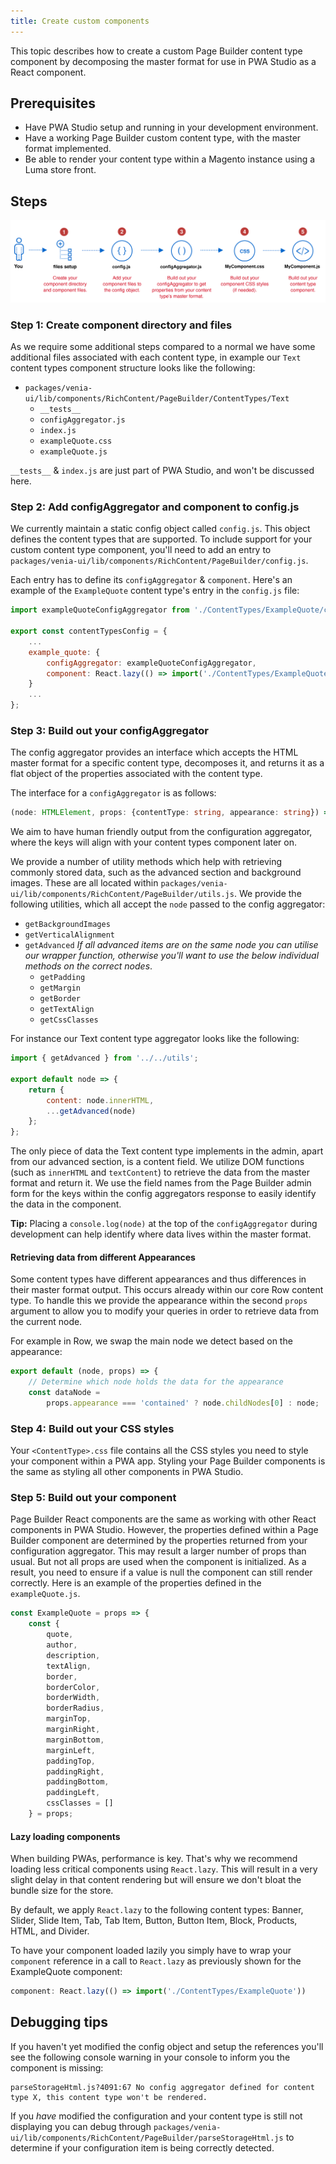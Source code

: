 ```yaml
---
title: Create custom components
---
```


This topic describes how to create a custom Page Builder content type component by decomposing the master format for use in PWA Studio as a React component.

## Prerequisites

- Have PWA Studio setup and running in your development environment.
- Have a working Page Builder custom content type, with the master format implemented.
- Be able to render your content type within a Magento instance using a Luma store front.

## Steps

![Creating Page Builder Components](PageBuilderComponents.svg)

### Step 1: Create component directory and files

As we require some additional steps compared to a normal we have some additional files associated with each content type, in example our `Text` content types component structure looks like the following:

- `packages/venia-ui/lib/components/RichContent/PageBuilder/ContentTypes/Text`
  - `__tests__`
  - `configAggregator.js`
  - `index.js`
  - `exampleQuote.css`
  - `exampleQuote.js`

`__tests__` & `index.js` are just part of PWA Studio, and won't be discussed here.

### Step 2: Add configAggregator and component to config.js

We currently maintain a static config object called `config.js`. This object defines the content types that are supported. To include support for your custom content type component, you'll need to add an entry to `packages/venia-ui/lib/components/RichContent/PageBuilder/config.js`.

Each entry has to define its `configAggregator` & `component`. Here's an example of the `ExampleQuote` content type's entry in the `config.js` file:

```js
import exampleQuoteConfigAggregator from './ContentTypes/ExampleQuote/configAggregator';

export const contentTypesConfig = {
    ...
    example_quote: {
        configAggregator: exampleQuoteConfigAggregator,
        component: React.lazy(() => import('./ContentTypes/ExampleQuote'))
    }
    ...
};
```

### Step 3: Build out your configAggregator

The config aggregator provides an interface which accepts the HTML master format for a specific content type, decomposes it, and returns it as a flat object of the properties associated with the content type.

The interface for a `configAggregator` is as follows:

```ts
(node: HTMLElement, props: {contentType: string, appearance: string}) => {[key: string]: any}
```

We aim to have human friendly output from the configuration aggregator, where the keys will align with your content types component later on.

We provide a number of utility methods which help with retrieving commonly stored data, such as the advanced section and background images. These are all located within `packages/venia-ui/lib/components/RichContent/PageBuilder/utils.js`. We provide the following utilities, which all accept the `node` passed to the config aggregator:

- `getBackgroundImages`
- `getVerticalAlignment`
- `getAdvanced` _If all advanced items are on the same node you can utilise our wrapper function, otherwise you'll want to use the below individual methods on the correct nodes_.
  - `getPadding`
  - `getMargin`
  - `getBorder`
  - `getTextAlign`
  - `getCssClasses`

For instance our Text content type aggregator looks like the following:

```js
import { getAdvanced } from '../../utils';

export default node => {
    return {
        content: node.innerHTML,
        ...getAdvanced(node)
    };
};
```

The only piece of data the Text content type implements in the admin, apart from our advanced section, is a content field. We utilize DOM functions (such as `innerHTML` and `textContent`) to retrieve the data from the master format and return it. We use the field names from the Page Builder admin form for the keys within the config aggregators response to easily identify the data in the component.

**Tip:** Placing a `console.log(node)` at the top of the `configAggregator` during development can help identify where data lives within the master format.

#### Retrieving data from different Appearances

Some content types have different appearances and thus differences in their master format output. This occurs already within our core Row content type. To handle this we provide the appearance within the second `props` argument to allow you to modify your queries in order to retrieve data from the current node.

For example in Row, we swap the main node we detect based on the appearance:

```js
export default (node, props) => {
    // Determine which node holds the data for the appearance
    const dataNode =
        props.appearance === 'contained' ? node.childNodes[0] : node;
```

### Step 4: Build out your CSS styles

Your `<ContentType>.css` file contains all the CSS styles you need to style your component within a PWA app. Styling your Page Builder components is the same as styling all other components in PWA Studio.

### Step 5: Build out your component

Page Builder React components are the same as working with other React components in PWA Studio. However, the properties defined within a Page Builder component are determined by the properties returned from your configuration aggregator. This may result a larger number of props than usual. But not all props are used when the component is initialized. As a result, you need to ensure if a value is null the component can still render correctly. Here is an example of the properties defined in the `exampleQuote.js`.

```js
const ExampleQuote = props => {
    const {
        quote,
        author,
        description,
        textAlign,
        border,
        borderColor,
        borderWidth,
        borderRadius,
        marginTop,
        marginRight,
        marginBottom,
        marginLeft,
        paddingTop,
        paddingRight,
        paddingBottom,
        paddingLeft,
        cssClasses = []
    } = props;
```

#### Lazy loading components

When building PWAs, performance is key. That's why we recommend loading less critical components using `React.lazy`. This will result in a very slight delay in that content rendering but will ensure we don't bloat the bundle size for the store.

By default, we apply `React.lazy` to the following content types: Banner, Slider, Slide Item, Tab, Tab Item, Button, Button Item, Block, Products, HTML, and Divider.

To have your component loaded lazily you simply have to wrap your `component` reference in a call to `React.lazy` as previously shown for the ExampleQuote component:

```js
component: React.lazy(() => import('./ContentTypes/ExampleQuote'))
```

## Debugging tips

If you haven't yet modified the config object and setup the references you'll see the following console warning in your console to inform you the component is missing:

```text
parseStorageHtml.js?4091:67 No config aggregator defined for content type X, this content type won't be rendered.
```

If you _have_ modified the configuration and your content type is still not displaying you can debug through `packages/venia-ui/lib/components/RichContent/PageBuilder/parseStorageHtml.js` to determine if your configuration item is being correctly detected.
